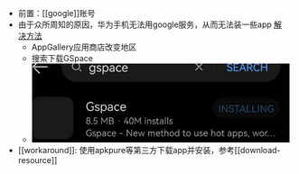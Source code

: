 - 前置：[[google]]账号
- 由于众所周知的原因，华为手机无法用google服务，从而无法装一些app
[解决方法](https://www.xiaohongshu.com/discovery/item/6378d367000000001003fd4f)
  - AppGallery应用商店改变地区
  - 搜索下载GSpace
  - ![](gspace.png)
- [[workaround]]: 使用apkpure等第三方下载app并安装，参考[[download-resource]]